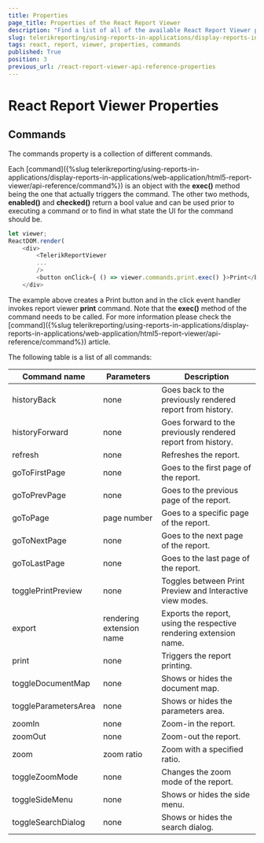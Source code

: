 ```yaml
---
title: Properties
page_title: Properties of the React Report Viewer
description: "Find a list of all of the available React Report Viewer properties and an example how to use them. Understand what each property does, using the provided descriptions."
slug: telerikreporting/using-reports-in-applications/display-reports-in-applications/web-application/react-report-viewer/api-reference/properties
tags: react, report, viewer, properties, commands
published: True
position: 3
previous_url: /react-report-viewer-api-reference-properties
---
```


<style>
table th:first-of-type {
	width: 25%;
}
table th:nth-of-type(2) {
	width: 25%;
}
table th:nth-of-type(3) {
	width: 50%;
}
</style>

# React Report Viewer Properties

## Commands

The commands property is a collection of different commands.

Each [command]({%slug telerikreporting/using-reports-in-applications/display-reports-in-applications/web-application/html5-report-viewer/api-reference/command%}) is an object with the __exec()__ method being the one that actually triggers the command. The other two methods, __enabled()__ and __checked()__ return a bool value and can be used prior to executing a command or to find in what state the UI for the command should be.

````JavaScript
let viewer;
ReactDOM.render(
	<div>
		<TelerikReportViewer
		...
		/>
		<button onClick={ () => viewer.commands.print.exec() }>Print</button>
	</div>
````

The example above creates a Print button and in the click event handler invokes report viewer __print__ command. Note that the __exec()__ method of the command needs to be called. For more information please check the [command]({%slug telerikreporting/using-reports-in-applications/display-reports-in-applications/web-application/html5-report-viewer/api-reference/command%}) article.

The following table is a list of all commands:

| Command name | Parameters | Description |
| ------ | ------ | ------ |
|historyBack|none|Goes back to the previously rendered report from history.|
|historyForward|none|Goes forward to the previously rendered report from history.|
|refresh|none|Refreshes the report.|
|goToFirstPage|none|Goes to the first page of the report.|
|goToPrevPage|none|Goes to the previous page of the report.|
|goToPage|page number|Goes to a specific page of the report.|
|goToNextPage|none|Goes to the next page of the report.|
|goToLastPage|none|Goes to the last page of the report.|
|togglePrintPreview|none|Toggles between Print Preview and Interactive view modes.|
|export|rendering extension name|Exports the report, using the respective rendering extension name.|
|print|none|Triggers the report printing.|
|toggleDocumentMap|none|Shows or hides the document map.|
|toggleParametersArea|none|Shows or hides the parameters area.|
|zoomIn|none|Zoom-in the report.|
|zoomOut|none|Zoom-out the report.|
|zoom|zoom ratio|Zoom with a specified ratio.|
|toggleZoomMode|none|Changes the zoom mode of the report.|
|toggleSideMenu|none|Shows or hides the side menu.|
|toggleSearchDialog|none|Shows or hides the search dialog.|

